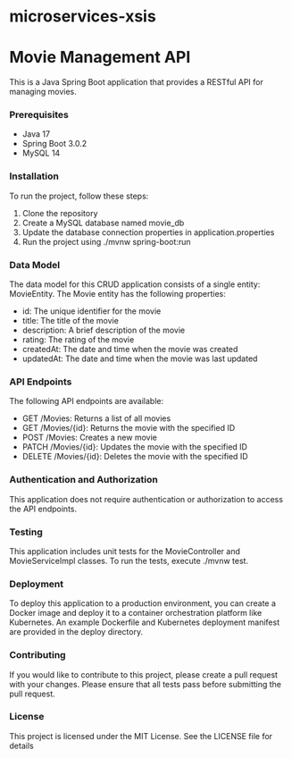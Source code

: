 # microservices-xsis

# Movie Management API
This is a Java Spring Boot application that provides a RESTful API for managing movies.

### Prerequisites
- Java 17
- Spring Boot 3.0.2
- MySQL 14

### Installation
To run the project, follow these steps:

1. Clone the repository
2. Create a MySQL database named movie_db
3. Update the database connection properties in application.properties
4. Run the project using ./mvnw spring-boot:run

### Data Model
The data model for this CRUD application consists of a single entity: MovieEntity. The Movie entity has the following properties:

- id: The unique identifier for the movie
- title: The title of the movie
- description: A brief description of the movie
- rating: The rating of the movie
- createdAt: The date and time when the movie was created
- updatedAt: The date and time when the movie was last updated

### API Endpoints
The following API endpoints are available:

- GET /Movies: Returns a list of all movies
- GET /Movies/{id}: Returns the movie with the specified ID
- POST /Movies: Creates a new movie
- PATCH /Movies/{id}: Updates the movie with the specified ID
- DELETE /Movies/{id}: Deletes the movie with the specified ID


### Authentication and Authorization
This application does not require authentication or authorization to access the API endpoints.

### Testing
This application includes unit tests for the MovieController and MovieServiceImpl classes. To run the tests, execute ./mvnw test.

### Deployment
To deploy this application to a production environment, you can create a Docker image and deploy it to a container orchestration platform like Kubernetes. An example Dockerfile and Kubernetes deployment manifest are provided in the deploy directory.

### Contributing
If you would like to contribute to this project, please create a pull request with your changes. Please ensure that all tests pass before submitting the pull request.

### License
This project is licensed under the MIT License. See the LICENSE file for details
